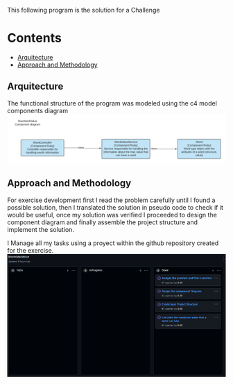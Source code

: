 
This following program is the solution for a Challenge

Contents
========
 * [Arquitecture](#arquitecture)
 * [Approach and Methodology](#approach-and-methodology)


## Arquitecture

The functional structure of the program was modeled using the c4 model components diagram
![arquitecture](docs/WC4Arquitecture.png)

## Approach and Methodology

For exercise development first I read the problem carefully until I found a possible solution, then I translated the solution in pseudo code to check if it would be useful, once my solution was verified I proceeded to design the component diagram and finally assemble the project structure and implement the solution.

I Manage all my tasks using a proyect within the github repository created for the exercise.
![Tasks](docs/WTasks.png)
